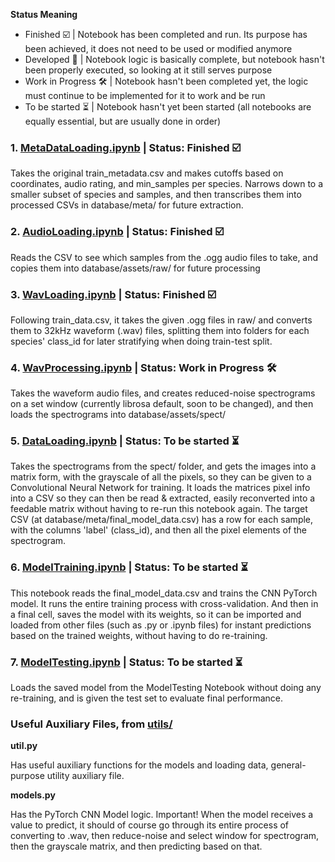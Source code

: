 **Status Meaning**
- Finished ☑️ | Notebook has been completed and run. Its purpose has been achieved, it does not need to be used or modified anymore
- Developed 🚀 | Notebook logic is basically complete, but notebook hasn't been properly executed, so looking at it still serves purpose
- Work in Progress 🛠️ | Notebook hasn't been completed yet, the logic must continue to be implemented for it to work and be run
- To be started ⏳ | Notebook hasn't yet been started (all notebooks are equally essential, but are usually done in order)

### 1. [MetaDataLoading.ipynb](../notebooks/MetaDataLoading.ipynb) | Status: Finished ☑️

Takes the original train_metadata.csv and makes cutoffs based on coordinates, audio rating, and min_samples per species. Narrows down to a smaller subset of species and samples, and then transcribes them into processed CSVs in database/meta/ for future extraction.

### 2. [AudioLoading.ipynb](../notebooks/AudioLoading.ipynb) | Status: Finished ☑️

Reads the CSV to see which samples from the .ogg audio files to take, and copies them into database/assets/raw/ for future processing

### 3. [WavLoading.ipynb](../notebooks/WavLoading.ipynb) | Status: Finished ☑️

Following train_data.csv, it takes the given .ogg files in raw/ and converts them to 32kHz waveform (.wav) files, splitting them into folders for each species' class_id for later stratifying when doing train-test split.

### 4. [WavProcessing.ipynb](../notebooks/WavProcessing.ipynb) | Status: Work in Progress 🛠️

Takes the waveform audio files, and creates reduced-noise spectrograms on a set window (currently librosa default, soon to be changed), and then loads the spectrograms into database/assets/spect/

### 5. [DataLoading.ipynb](../notebooks/DataLoading.ipynb) | Status: To be started ⏳

Takes the spectrograms from the spect/ folder, and gets the images into a matrix form, with the grayscale of all the pixels, so they can be given to a Convolutional Neural Network for training. It loads the matrices pixel info into a CSV so they can then be read & extracted, easily reconverted into a feedable matrix without having to re-run this notebook again. The target CSV (at database/meta/final_model_data.csv) has a row for each sample, with the columns 'label' (class_id), and then all the pixel elements of the spectrogram.

### 6. [ModelTraining.ipynb](../notebooks/ModelTraining.ipynb) | Status: To be started ⏳

This notebook reads the final_model_data.csv and trains the CNN PyTorch model. It runs the entire training process with cross-validation. And then in a final cell, saves the model with its weights, so it can be imported and loaded from other files (such as .py or .ipynb files) for instant predictions based on the trained weights, without having to do re-training.

### 7. [ModelTesting.ipynb](../notebooks/ModelTesting.ipynb) | Status: To be started ⏳

Loads the saved model from the ModelTesting Notebook without doing any re-training, and is given the test set to evaluate final performance. 

### Useful Auxiliary Files, from [utils/](../utils/)

**util.py**

Has useful auxiliary functions for the models and loading data, general-purpose utility auxiliary file.

**models.py**

Has the PyTorch CNN Model logic. Important! When the model receives a value to predict, it should of course go through its entire process of converting to .wav, then reduce-noise and select window for spectrogram, then the grayscale matrix, and then predicting based on that.
